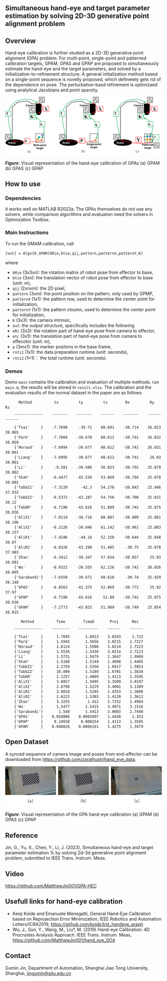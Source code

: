## Simultaneous hand-eye and target parameter estimation by solving 2D-3D generative point alignment problem

## Overview
Hand-eye calibration is further studied as a 2D-3D generative point alignment (GPA) problem. For multi-point, single-point and patterned calibration targets, GPAM, GPAS and GPAP are proposed to simultaneously estimate the hand-eye and the target parameters, and solved by a initialization-to-refinement structure. A general initialization method based on a single-point sequence is novelly proposed, which definetely gets rid of the dependence on pose. The perturbation-basd refinement is optimizaed using analytical Jacobians and point sparsity. 

![mainFig](https://github.com/MatthewJin001/GPA-HEC/blob/main/figure/gitPic.png)

**_Figure_**: Visual representation of the hand-eye calibration of GPAs (a) GPAM (b) GPAS (c) GPAP


## How to use
### Dependencies
It works well on MATLAB R2023a. The GPAs themselves do not use any solvers, while comparison algorithms and evaluation need the solvers in Optimization Toolbox.

### Main Instructions
To run the GMAM calibration, call
```
[out] = Algo19_GPAM(bRie,btie,qij,pattern,patternX,patternY,K)
```
where
* ``bRie`` (3x3xn): the rotation matrix of robot pose from effector to base,
* ``btie`` (3xn): the translation vector of robot pose  from effector to base (unit: m),
* ``qij`` (2xnxm): the 2D pixel,
* ``pattern`` (3xm): the point position on the pattern, only used by GPMP,
* ``patternX`` (1x1): the pattern row, used to determine the center point for initialization,
* ``patternY`` (1x1): the pattern cloumn, used to determine the center point for initialization,
* ``K`` (3x3): the camera intrinsic,
* ``out``: the output structure, specifically includes the following
* ``eRc`` (3x3): the rotation part of hand-eye pose from camera to effector,
* ``etc`` (3x1): the translation part of hand-eye pose from camera to effecotor (unit: m),
* ``p`` (3mx1): the marker positons in the base frame, 
* ``rnti1`` (1x1):  the data preparation runtime (unit: seconds),
* ``rnti2`` (1×1)： the total runtime (unit: seconds).

### Demos
Demo ``main`` contains the calibration and evaluation of multiple methods. run ``main.m``, the results will be stored in ``result.xlsx``. The calibration and the evaluation results of the normal dataset in the paper are as follows
```
      Method          tx         ty         tz        Rx         Ry        Rz  
    _____________    _______    _______    ______    _______    ______    ______

    {'Tsai'     }    -7.7698     -39.71    60.601    -30.714    26.023    38.065
    {'Park'     }    -7.7004    -39.678    60.612    -30.741    26.032    38.059
    {'Horaud'   }    -7.6994    -39.677    60.612    -30.741    26.031    38.061
    {'Liang'    }    -7.6995    -39.677    60.612    -30.741     26.03    38.061
    {'Li'       }     -9.581    -39.506    56.023    -30.792    25.879    38.002
    {'Shah'     }    -6.4477    -43.536    53.069    -30.794    25.878    38.002
    {'TabbZ1'   }    -7.3139      -42.3    54.278    -30.843    25.946    37.932
    {'TabbZ2'   }    -6.5372    -43.287    54.756    -30.708    25.831     38.12
    {'TabbR'    }    -6.7196    -43.616    51.889    -30.742    25.875    38.036
    {'AliX1'    }    -7.0119    -38.716    60.887    -30.909    25.881    38.196
    {'AliX2'    }    -6.2126    -39.046    61.142    -30.961    25.883    38.157
    {'AliR1'    }    -7.4246     -44.16    52.158    -30.644    25.848     38.07
    {'AliR2'    }    -6.8326    -43.298    51.485     -30.75    25.878    37.983
    {'Zhao'     }    -6.3412    -39.347    57.654    -30.857     25.83    38.081
    {'Wu'       }    -8.9322    -39.555    62.226    -30.741    26.026    38.065
    {'Sarabandi'}    -7.6559    -39.671    60.618     -30.74    25.929    38.148
    {'GPAS'     }    -6.8563    -42.375    52.069    -30.772     25.92     37.97
    {'GPAP'     }    -6.7196    -43.616     51.89    -30.742    25.875    38.036
    {'GPAM'     }    -7.2773    -43.033    51.989    -30.749    25.854    38.015
```
```
       Method          Time        TimeD       Proj      Rec  
    _____________    ________    _________    ______    ______

    {'Tsai'     }      1.7045       1.6613    3.0243     2.723
    {'Park'     }      1.5945       1.5656    3.0215    2.7227
    {'Horaud'   }      1.6124       1.5988    3.0214    2.7223
    {'Liang'    }      1.5536       1.5438    3.0214    2.7223
    {'Li'       }      1.5731       1.5679    2.3647    1.9909
    {'Shah'     }      1.5188       1.5149    1.4898    1.4405
    {'TabbZ1'   }      2.2759       1.5356    1.6917    1.5853
    {'TabbZ2'   }      10.009       1.5189    1.6701    1.5838
    {'TabbR'    }      2.1257       1.4869    1.4113    1.3595
    {'AliX1'    }      3.0857       1.5695    3.3509    3.0197
    {'AliX2'    }      2.6798       1.5229    3.4001    3.1389
    {'AliR1'    }      3.9818       1.5295    1.4353    1.3806
    {'AliR2'    }      2.6223       1.5303    1.4139    1.3612
    {'Zhao'     }      3.3255        1.412    2.7252    2.4904
    {'Wu'       }      1.5477       1.5415    3.4871    3.1516
    {'Sarabandi'}       1.548       1.5413    3.0603    2.7448
    {'GPAS'     }    0.018806    0.0003097    1.4438     1.353
    {'GPAP'     }     0.10938     0.000254    1.4113    1.3595
    {'GPAM'     }    0.048826    0.0004161    1.4275    1.3479
```

## Open Dataset
A synced sequence of camera image and poses from end-effector can be downloaded from https://github.com/zarathustr/hand_eye_data.

![mainFig](https://github.com/MatthewJin001/GPA-HEC/blob/main/figure/2.png)

**_Figure_**: Visual representation of the GPA hand-eye calibration (a) GPAM (b) GPAS (c) GPAP

## Reference
Jin, G., Yu, X., Chen, Y., Li, J. (2023), Simultaneous hand-eye and target parameter estimation
%            by solving 2d-3d generative point alignment problem, submitted to IEEE Trans. Instrum. Meas.

## Video
https://github.com/MatthewJin001/GPA-HEC

## Usefull links for hand-eye calibration
* Kenji Koide and Emanuele Menegatti, General Hand-Eye Calibration based on Reprojection Error Minimization, IEEE Robotics and Automation Letters/ICRA2019, https://github.com/koide3/st_handeye_graph
* Wu, J., Sun, Y., Wang, M., Liu*, M. (2019) Hand-eye Calibration: 4D Procrustes Analysis Approach. IEEE Trans. Instrum. Meas, https://github.com/MatthewJin001/hand_eye_SO4




## Contact

Gumin Jin, Department of Automation, Shanghai Jiao Tong University, Shanghai, jingumin@sjtu.edu.cn





